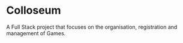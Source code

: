 # Colloseum
A Full Stack project that focuses on the organisation, registration and management of Games.
